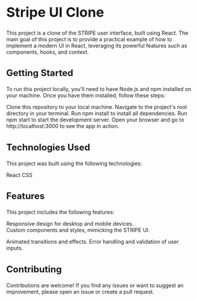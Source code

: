 <h1 style="font-size: 36px;">Stripe UI Clone</h1>
This project is a clone of the STRIPE user interface, built using React. The main goal of this project is to provide a practical example of how to implement a modern UI in React, leveraging its powerful features such as components, hooks, and context.

<h2 style="font-size: 24px;">Getting Started</h2>
To run this project locally, you'll need to have Node.js and npm installed on your machine. Once you have them installed, follow these steps:

Clone this repository to your local machine.
Navigate to the project's root directory in your terminal.
Run npm install to install all dependencies.
Run npm start to start the development server.
Open your browser and go to http://localhost:3000 to see the app in action.
<h2 style="font-size: 24px;">Technologies Used</h2>
This project was built using the following technologies:

React
CSS

<h2 style="font-size: 24px;">Features</h2>
This project includes the following features:

Responsive design for desktop and mobile devices.<br>
Custom components and styles, mimicking the STRIPE UI.

Animated transitions and effects.
Error handling and validation of user inputs.
<h2 style="font-size: 24px;">Contributing</h2>
Contributions are welcome! If you find any issues or want to suggest an improvement, please open an issue or create a pull request.
